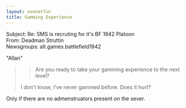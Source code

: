 ```yaml
---   
layout: usenetfun   
title: Gamming Experience   
---   
```

   
   
 Subject: Re: SMS is recruting for it's BF 1942 Platoon   
From: Deadman Struttin   
Newsgroups: alt.games.battlefield1942   
   
&quot;Allan&quot;   
>>   
>> Are you ready to take your gamming experience to the next level?   
>   
> I don't know, I've never gammed before. Does it hurt?   
>   
Only if there are no admenstruators present on the sever.   
   
   
   
